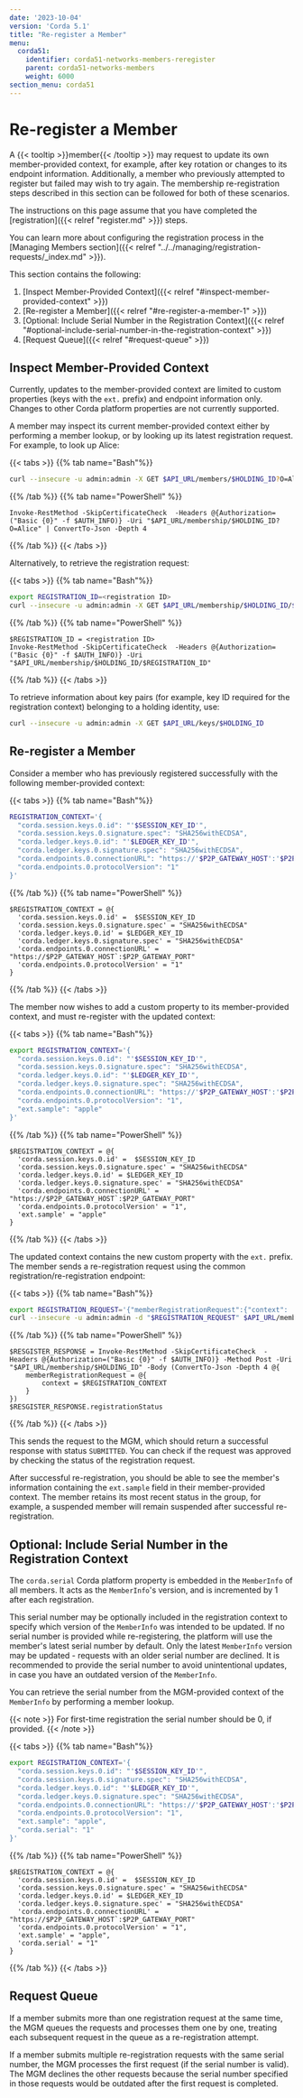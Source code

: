 ```yaml
---
date: '2023-10-04'
version: 'Corda 5.1'
title: "Re-register a Member"
menu:
  corda51:
    identifier: corda51-networks-members-reregister
    parent: corda51-networks-members
    weight: 6000
section_menu: corda51
---
```


# Re-register a Member

A {{< tooltip >}}member{{< /tooltip >}} may request to update its own member-provided context, for example,
after key rotation or changes to its endpoint information. Additionally, a member who previously attempted to register but
failed may wish to try again. The membership re-registration steps described in this section can be followed for both of these scenarios.

The instructions on this page assume that you have completed the [registration]({{< relref "register.md" >}}) steps.

You can learn more about configuring the registration process in the [Managing Members section]({{< relref "../../managing/registration-requests/_index.md" >}}).

This section contains the following:
1. [Inspect Member-Provided Context]({{< relref "#inspect-member-provided-context" >}})
2. [Re-register a Member]({{< relref "#re-register-a-member-1" >}})
3. [Optional: Include Serial Number in the Registration Context]({{< relref "#optional-include-serial-number-in-the-registration-context" >}})
4. [Request Queue]({{< relref "#request-queue" >}})

## Inspect Member-Provided Context

Currently, updates to the member-provided context are limited to custom properties (keys with the `ext.` prefix) and endpoint
information only. Changes to other Corda platform properties are not currently supported.

A member may inspect its current member-provided context either by performing a member lookup, or by looking up its latest
registration request. For example, to look up Alice:

{{< tabs >}}
{{% tab name="Bash"%}}
```bash
curl --insecure -u admin:admin -X GET $API_URL/members/$HOLDING_ID?O=Alice
```
{{% /tab %}}
{{% tab name="PowerShell" %}}
```shell
Invoke-RestMethod -SkipCertificateCheck  -Headers @{Authorization=("Basic {0}" -f $AUTH_INFO)} -Uri "$API_URL/membership/$HOLDING_ID?O=Alice" | ConvertTo-Json -Depth 4
```
{{% /tab %}}
{{< /tabs >}}

Alternatively, to retrieve the registration request:

{{< tabs >}}
{{% tab name="Bash"%}}
```bash
export REGISTRATION_ID=<registration ID>
curl --insecure -u admin:admin -X GET $API_URL/membership/$HOLDING_ID/$REGISTRATION_ID
```
{{% /tab %}}
{{% tab name="PowerShell" %}}
```shell
$REGISTRATION_ID = <registration ID>
Invoke-RestMethod -SkipCertificateCheck  -Headers @{Authorization=("Basic {0}" -f $AUTH_INFO)} -Uri "$API_URL/membership/$HOLDING_ID/$REGISTRATION_ID"
```
{{% /tab %}}
{{< /tabs >}}

To retrieve information about key pairs (for example, key ID required for the registration context) belonging to a
holding identity, use:

```bash
curl --insecure -u admin:admin -X GET $API_URL/keys/$HOLDING_ID
```

## Re-register a Member

Consider a member who has previously registered successfully with the following member-provided context:

{{< tabs >}}
{{% tab name="Bash"%}}
```bash
REGISTRATION_CONTEXT='{
  "corda.session.keys.0.id": "'$SESSION_KEY_ID'",
  "corda.session.keys.0.signature.spec": "SHA256withECDSA",
  "corda.ledger.keys.0.id": "'$LEDGER_KEY_ID'",
  "corda.ledger.keys.0.signature.spec": "SHA256withECDSA",
  "corda.endpoints.0.connectionURL": "https://'$P2P_GATEWAY_HOST':'$P2P_GATEWAY_PORT'",
  "corda.endpoints.0.protocolVersion": "1"
}'
```
{{% /tab %}}
{{% tab name="PowerShell" %}}
```shell
$REGISTRATION_CONTEXT = @{
  'corda.session.keys.0.id' =  $SESSION_KEY_ID
  'corda.session.keys.0.signature.spec' = "SHA256withECDSA"
  'corda.ledger.keys.0.id' = $LEDGER_KEY_ID
  'corda.ledger.keys.0.signature.spec' = "SHA256withECDSA"
  'corda.endpoints.0.connectionURL' = "https://$P2P_GATEWAY_HOST`:$P2P_GATEWAY_PORT"
  'corda.endpoints.0.protocolVersion' = "1"
}
```
{{% /tab %}}
{{< /tabs >}}

The member now wishes to add a custom property to its member-provided context, and must re-register with the updated context:

{{< tabs >}}
{{% tab name="Bash"%}}
```bash
export REGISTRATION_CONTEXT='{
  "corda.session.keys.0.id": "'$SESSION_KEY_ID'",
  "corda.session.keys.0.signature.spec": "SHA256withECDSA",
  "corda.ledger.keys.0.id": "'$LEDGER_KEY_ID'",
  "corda.ledger.keys.0.signature.spec": "SHA256withECDSA",
  "corda.endpoints.0.connectionURL": "https://'$P2P_GATEWAY_HOST':'$P2P_GATEWAY_PORT'",
  "corda.endpoints.0.protocolVersion": "1",
  "ext.sample": "apple"
}'
```
{{% /tab %}}
{{% tab name="PowerShell" %}}
```shell
$REGISTRATION_CONTEXT = @{
  'corda.session.keys.0.id' =  $SESSION_KEY_ID
  'corda.session.keys.0.signature.spec' = "SHA256withECDSA"
  'corda.ledger.keys.0.id' = $LEDGER_KEY_ID
  'corda.ledger.keys.0.signature.spec' = "SHA256withECDSA"
  'corda.endpoints.0.connectionURL' = "https://$P2P_GATEWAY_HOST`:$P2P_GATEWAY_PORT"
  'corda.endpoints.0.protocolVersion' = "1",
  'ext.sample' = "apple"
}
```
{{% /tab %}}
{{< /tabs >}}

The updated context contains the new custom property with the `ext.` prefix. The member sends a re-registration request
using the common registration/re-registration endpoint:

{{< tabs >}}
{{% tab name="Bash"%}}
```bash
export REGISTRATION_REQUEST='{"memberRegistrationRequest":{"context": '$REGISTRATION_CONTEXT'}}'
curl --insecure -u admin:admin -d "$REGISTRATION_REQUEST" $API_URL/membership/$HOLDING_ID
```
{{% /tab %}}
{{% tab name="PowerShell" %}}
```shell
$RESGISTER_RESPONSE = Invoke-RestMethod -SkipCertificateCheck  -Headers @{Authorization=("Basic {0}" -f $AUTH_INFO)} -Method Post -Uri "$API_URL/membership/$HOLDING_ID" -Body (ConvertTo-Json -Depth 4 @{
    memberRegistrationRequest = @{
        context = $REGISTRATION_CONTEXT
    }
})
$RESGISTER_RESPONSE.registrationStatus
```
{{% /tab %}}
{{< /tabs >}}

This sends the request to the MGM, which should return a successful response with status `SUBMITTED`. You can check if the
request was approved by checking the status of the registration request.

After successful re-registration, you should be able to see the member's information containing the `ext.sample` field in
their member-provided context. The member retains its most recent status in the group, for example, a suspended member
will remain suspended after successful re-registration.

## **Optional:** Include Serial Number in the Registration Context

The `corda.serial` Corda platform property is embedded in the `MemberInfo` of all members. It acts as the `MemberInfo`'s version,
and is incremented by 1 after each registration.

This serial number may be optionally included in the registration context to specify which version of the `MemberInfo` was
intended to be updated. If no serial number is provided while re-registering, the platform will use the member's latest
serial number by default. Only the latest `MemberInfo` version may be updated - requests with an older serial number are declined.
It is recommended to provide the serial number to avoid unintentional updates, in case you have an outdated version of the `MemberInfo`.

You can retrieve the serial number from the MGM-provided context of the `MemberInfo` by performing a member lookup.

{{< note >}}
For first-time registration the serial number should be 0, if provided.
{{< /note >}}

{{< tabs >}}
{{% tab name="Bash"%}}
```bash
export REGISTRATION_CONTEXT='{
  "corda.session.keys.0.id": "'$SESSION_KEY_ID'",
  "corda.session.keys.0.signature.spec": "SHA256withECDSA",
  "corda.ledger.keys.0.id": "'$LEDGER_KEY_ID'",
  "corda.ledger.keys.0.signature.spec": "SHA256withECDSA",
  "corda.endpoints.0.connectionURL": "https://'$P2P_GATEWAY_HOST':'$P2P_GATEWAY_PORT'",
  "corda.endpoints.0.protocolVersion": "1",
  "ext.sample": "apple",
  "corda.serial": "1"
}'
```
{{% /tab %}}
{{% tab name="PowerShell" %}}
```shell
$REGISTRATION_CONTEXT = @{
  'corda.session.keys.0.id' =  $SESSION_KEY_ID
  'corda.session.keys.0.signature.spec' = "SHA256withECDSA"
  'corda.ledger.keys.0.id' = $LEDGER_KEY_ID
  'corda.ledger.keys.0.signature.spec' = "SHA256withECDSA"
  'corda.endpoints.0.connectionURL' = "https://$P2P_GATEWAY_HOST`:$P2P_GATEWAY_PORT"
  'corda.endpoints.0.protocolVersion' = "1",
  'ext.sample' = "apple",
  'corda.serial' = "1"
}
```
{{% /tab %}}
{{< /tabs >}}

## Request Queue

If a member submits more than one registration request at the same time, the MGM queues the requests and processes them
one by one, treating each subsequent request in the queue as a re-registration attempt.

If a member submits multiple re-registration requests with the same serial number, the MGM processes the first request
(if the serial number is valid). The MGM declines the other requests because the serial number specified in
those requests would be outdated after the first request is completed.
